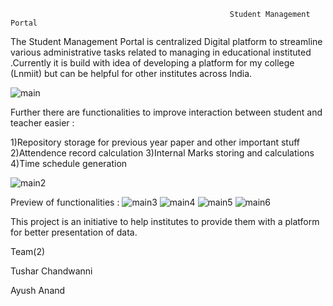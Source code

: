                                                      Student Management Portal
The Student Management Portal is centralized Digital platform to streamline various administrative tasks related to managing in educational instituted .Currently it is build with idea of developing a platform for my college (Lnmiit) but can be helpful for other institutes across India.

![main](https://github.com/TusharChandwanni/StudentManagement/assets/97699528/c6715a1d-d6c5-4851-8567-d1732fe33504)        

Further there are functionalities to improve interaction between student and teacher easier : 

1)Repository storage for previous year paper and other important stuff
2)Attendence record calculation
3)Internal Marks storing and calculations
4)Time schedule generation

![main2](https://github.com/TusharChandwanni/StudentManagement/assets/97699528/80f4cf4b-ec13-4e6f-88e8-dc8281ee7d99)

Preview of functionalities :
![main3](https://github.com/TusharChandwanni/StudentManagement/assets/97699528/856640ad-c962-427b-9db4-60f93a60743a)
![main4](https://github.com/TusharChandwanni/StudentManagement/assets/97699528/ab580609-c532-4486-9ec0-21acc2075eda)
![main5](https://github.com/TusharChandwanni/StudentManagement/assets/97699528/8256083e-2de4-462b-b0ef-31b5736345d6)
![main6](https://github.com/TusharChandwanni/StudentManagement/assets/97699528/0e1781ce-c635-4648-88c5-990e6fda328a)

This project is an initiative to help institutes to provide them with a platform for better presentation of data.

Team(2)

Tushar Chandwanni

Ayush Anand

